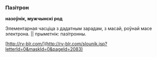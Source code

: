 ### Пазітрон
**назоўнік, мужчынскі род**

Элементарная часціца з дадатным зарадам, з масай, роўнай масе электрона. || прыметнік: пазітронны.

<a rel="author">[http://rv-blr.com/](http://rv-blr.com/slounik.jsp?letterId=0&maskId=0&pageId=2083)</a>
